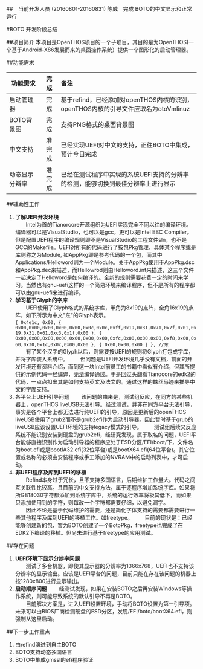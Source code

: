 ##　当前开发人员 (20160801-20160831)
陈威　完成 BOTO的中文显示和正常运行

#BOTO 开发阶段总结

##项目简介
本项目是OpenTHOS项目的一个子项目，其目的是为OpenTHOS(一个基于Android-X86发展而来的桌面操作系统）提供一个图形化的启动管理器。

##功能需求

| 功能需求        | 完成  |           备注                    |
| ----------------|:-----:|:--------------------------------- |
| 启动管理器      | 完成  | 基于refind，已经添加对openTHOS内核的识别，openTHOS内核的引导文件应取名为otoVmlinuz   |
| BOTO背景图      | 完成  | 支持PNG格式的桌面背景图  |
| 中文支持        | 准完成 | 已经实现UEFI对中文的支持，正往BOTO中集成，预计今日完成  |
| 动态显示分辨率   | 准完成 | 已经在测试程序中实现的系统UEFI支持的分辨率的检测，能够切换到最佳分辨率上进行显示 |

##辅助性工作
1. **了解UEFI开发环境**  
　　Intel为首的Tianorcore开源组织为UEFI实现完全不同以往的编译环境。编译器可以是VisualStudio，也可以是gcc，更可以是Intel EBC Compiler。但是配置UEFI程序的编译规则即不是VisualStudio的工程文件sln，也不是GCC的Makefile。UEFI对所有的代码进行了按包Pkg管理，具体某个程序或是库则称之为Module, 如AppPkg即是参考代码的一个包，而其中Applications/Helloword则为一个Module。关于AppPkg使用于AppPkg.dsc和AppPkg.dec来描述，而Hellowrod则由Helloword.inf来描述，这三个文件一起决定了Helloword是如何编译的。全新的规则需要花费一定的时间来学习。当然也有gnu-uefi这样的一个简易环境来编译程序，但不是所有的程序都可以由gnu-uefi来进行编译。
2. **学习基于Glyph的字库**  
　　UEFI使用了Glyph格式的系统字库，半角为8x19的点阵，全角16x19的点阵，如下所示为中文"东"的Glyph表示。  
`{ 0x4e1c, 0x00, { 0x00,0x00,0x00,0x00,0x00,0x0c,0x0c,0xff,0x19,0x31,0x71,0x7f,0x01,0x19,0x31,0x61,0xc3,0x1f,0x00 },
                  { 0x00,0x00,0x00,0x00,0x00,0x00,0x00,0xfc,0x00,0x00,0x00,0xf8,0x00,0x60,0x30,0x1c,0x0c,0x00,0x00 }, { 0x00,0x00,0x00 } }, //东`  
　　有了某个汉字的Glyph以后，则需要按UEFI的规则将Glyph打包成字库，并将字库装入系统中。
　　但问题是UEFI开发环境几乎没有文档，前面的开发环境还有资料介绍，而到这一块Intel前员工的书籍中看似有介绍，但其所提供的示例代码一经编译，无法编译通过。于是回过头翻看Tianocore的edk2的代码，一点点扣出其是如何支持英文及法文的。通过这样的蛛丝马迹来推导中文的字库支持。
3. 各平台上UEFI引导问题
　　该问题的由来是，测试组反应，在同方的某些机器上，openTHOS liveUSB无法引导。经过测试，并非在同方平台无法引导，事实是各个平台上都无法进行纯UEFI的引导，原因是更新后的openTHOS liveUSB使用了grub2而不是grub2efi作为启动引导器。因此暂时基于grub的liveUSB应该设置UEFI环境的支持legacy模式的引导。
　　测试组后续又反应系统不能识别安装到硬盘的grub2efi，经研究发现，属于取名的问题，UEFI平台能够直接识别作为启动引导器的程序应处于ESD分区/EFI/boot/下，文件名为boot.efi或是bootIA32.efi(32位平台)或是bootX64.efi(64位平台)。其它位置或名称的必须由安装程序或手工添加的NVRAM中的启动列表中，才可启动。
3. **非UEFI程序及库到UEFI的移植**  
　　Refind本身过于冗长，且不支持多国语言，后期维护工作量大。代码之间互关联性比较高。且目前的中文支持方法，属于逐程序增加系统字库。如果将所GB18030字符都添加到系统字库中，系统的运行效率将极其低下，而如果只添加使用到的字符，则每改一个字符都需要仔细，以避免漏字。  
　　因此不论是基于代码维护的需要，还是简化字体支持的需要都需要进行一些其他程序及库到UEFI的移植工作。如freetype。
　　目前的现状是：已经能够创建新的包，暂为BOTO创建了一个BotoPkg，freetype也完成了在EDK2下编译的移植。但尚未进行基于freetype的应用测试。

##存在问题
1. **UEFI环境下显示分辨率问题**  
　　测试了多台机器，即使其显示器的分辨率为1366x768，UEFI也不支持该分辨率的显示输出。应该是UEFI平台的问题，目前只能在存在该问题的机器上按1280x800进行显示输出。
2. **启动顺序问题**
　　经测试发现，如果在安装BOTO之后再安装Windows等操作系统，则可能导致系统的默认引导不再是BOTO。  
　　目前解决方案是，进入UEFI设置环境，手动将BOTO设置为第一引导项。未来可以由BIOS厂商检测硬盘的ESD分区，发现/EFI/boto/bootX64.efi，则强制从这里启动。

##下一步工作重点
1. 由refind演进到自主BOTO
2. BOTO支持动态多国语言
3. BOTO中集成gmssl的efi程序验证
